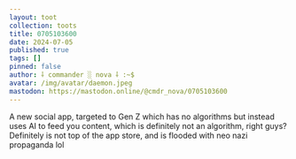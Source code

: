 ```yaml
---
layout: toot
collection: toots
title: 0705103600
date: 2024-07-05
published: true
tags: []
pinned: false
author: ⸸ commander ░ nova ⸸ :~$
avatar: /img/avatar/daemon.jpeg
mastodon: https://mastodon.online/@cmdr_nova/0705103600
---
```


A new social app, targeted to Gen Z which has no algorithms but instead uses AI to feed you content, which is definitely not an algorithm, right guys?Definitely is not top of the app store, and is flooded with neo nazi propaganda lol
